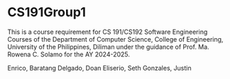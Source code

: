 # CS191Group1

This is a course requirement for CS 191/CS192 Software Engineering Courses of the Department of Computer Science, College of Engineering, University of the Philippines, Diliman under the guidance of Prof. Ma. Rowena C. Solamo for the AY 2024-2025.

Enrico, Baratang
Delgado, Doan
Eliserio, Seth
Gonzales, Justin
